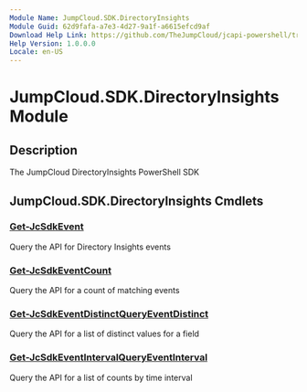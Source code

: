 ```yaml
---
Module Name: JumpCloud.SDK.DirectoryInsights
Module Guid: 62d9fafa-a7e3-4d27-9a1f-a6615efcd9af
Download Help Link: https://github.com/TheJumpCloud/jcapi-powershell/tree/master/SDKs/PowerShell/jumpcloud.sdk.directoryinsights
Help Version: 1.0.0.0
Locale: en-US
---
```


# JumpCloud.SDK.DirectoryInsights Module
## Description
The JumpCloud DirectoryInsights PowerShell SDK

## JumpCloud.SDK.DirectoryInsights Cmdlets
### [Get-JcSdkEvent](Get-JcSdkEvent.md)
Query the API for Directory Insights events

### [Get-JcSdkEventCount](Get-JcSdkEventCount.md)
Query the API for a count of matching events

### [Get-JcSdkEventDistinctQueryEventDistinct](Get-JcSdkEventDistinctQueryEventDistinct.md)
Query the API for a list of distinct values for a field

### [Get-JcSdkEventIntervalQueryEventInterval](Get-JcSdkEventIntervalQueryEventInterval.md)
Query the API for a list of counts by time interval


